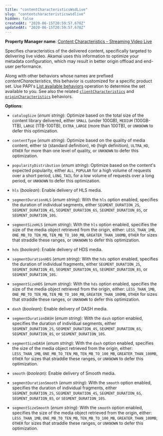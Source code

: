 ```yaml
---
title: "contentCharacteristicsWsdLive"
slug: "contentcharacteristicswsdlive"
hidden: false
createdAt: "2020-06-15T20:59:57.678Z"
updatedAt: "2020-06-15T20:59:57.678Z"
---
```

__Property Manager name__: [Content Characteristics - Streaming Video Live](https://control.akamai.com/wh/CUSTOMER/AKAMAI/en-US/WEBHELP/property-manager/property-manager-help/csh_lookup.html?id=PM_9056)

Specifies characteristics of the delivered content, specifically targeted to delivering live video. Akamai uses this information to optimize your metadata configuration, which may result in better origin offload and end-user performance.

Along with other behaviors whose names are prefixed _contentCharacteristics_, this behavior is customized for a specific product set.  Use PAPI's [List available behaviors](https://learn.akamai.com/en-us/api/core_features/adaptive_acceleration/v1.html#listavailablebehaviors) operation to determine the set available to you. See also the related [`clientCharacteristics`](#clientcharacteristics) and [`originCharacteristics`](#origincharacteristics) behaviors.

__Options__:

<div class="option" markdown="1" id="contentCharacteristicsWsdLive.catalogSize" >

- `catalogSize` (_enum string_): Optimize based on the total size of the content library delivered, either `SMALL` (under 100GB), `MEDIUM` (100GB-1TB), `LARGE` (1TB-100TB), `EXTRA_LARGE` (more than 100TB), or `UNKNOWN` to defer this optimization.

</div>

<div class="option" markdown="1" id="contentCharacteristicsWsdLive.contentType" >

- `contentType` (_enum string_): Optimize based on the quality of media content, either `SD` (standard definition), `HD` (high definition), `ULTRA_HD`, `OTHER` for more than one level of quality, or `UNKNOWN` to defer this optimization.

</div>

<div class="option" markdown="1" id="contentCharacteristicsWsdLive.popularityDistribution" >

- `popularityDistribution` (_enum string_): Optimize based on the content's expected popularity, either `ALL_POPULAR` for a high volume of requests over a short period, `LONG_TAIL` for a low volume of requests over a long period, or `UNKNOWN` to defer this optimization.

</div>

<div class="option" markdown="1" id="contentCharacteristicsWsdLive.hls" >

- `hls` (_boolean_): Enable delivery of HLS media.

</div>

<div class="option" markdown="1" id="contentCharacteristicsWsdLive.segmentDurationHLS" >

- `segmentDurationHLS` (_enum string_): With the `hls` option enabled, specifies the duration of individual segments, either `SEGMENT_DURATION_2S`, `SEGMENT_DURATION_4S`, `SEGMENT_DURATION_6S`, `SEGMENT_DURATION_8S`, or `SEGMENT_DURATION_10S`.

</div>

<div class="option" markdown="1" id="contentCharacteristicsWsdLive.segmentSizeHLS" >

- `segmentSizeHLS` (_enum string_): With the `hls` option enabled, specifies the size of the media object retrieved from the origin, either: `LESS_THAN_1MB`, `ONE_MB_TO_TEN_MB`, `TEN_MB_TO_100_MB`, `GREATER_THAN_100MB`, `OTHER` for sizes that straddle these ranges, or `UNKNOWN` to defer this optimization.

</div>

<div class="option" markdown="1" id="contentCharacteristicsWsdLive.hds" >

- `hds` (_boolean_): Enable delivery of HDS media.

</div>

<div class="option" markdown="1" id="contentCharacteristicsWsdLive.segmentDurationHDS" >

- `segmentDurationHDS` (_enum string_): With the `hds` option enabled, specifies the duration of individual fragments, either `SEGMENT_DURATION_2S`, `SEGMENT_DURATION_4S`, `SEGMENT_DURATION_6S`, `SEGMENT_DURATION_8S`, or `SEGMENT_DURATION_10S`.

</div>

<div class="option" markdown="1" id="contentCharacteristicsWsdLive.segmentSizeHDS" >

- `segmentSizeHDS` (_enum string_): With the `hds` option enabled, specifies the size of the media object retrieved from the origin, either: `LESS_THAN_1MB`, `ONE_MB_TO_TEN_MB`, `TEN_MB_TO_100_MB`, `GREATER_THAN_100MB`, `OTHER` for sizes that straddle these ranges, or `UNKNOWN` to defer this optimization.

</div>

<div class="option" markdown="1" id="contentCharacteristicsWsdLive.dash" >

- `dash` (_boolean_): Enable delivery of DASH media.

</div>

<div class="option" markdown="1" id="contentCharacteristicsWsdLive.segmentDurationDASH" >

- `segmentDurationDASH` (_enum string_): With the `dash` option enabled, specifies the duration of individual segments, either `SEGMENT_DURATION_2S`, `SEGMENT_DURATION_4S`, `SEGMENT_DURATION_6S`, `SEGMENT_DURATION_8S`, or `SEGMENT_DURATION_10S`.

</div>

<div class="option" markdown="1" id="contentCharacteristicsWsdLive.segmentSizeDASH" >

- `segmentSizeDASH` (_enum string_): With the `dash` option enabled, specifies the size of the media object retrieved from the origin, either: `LESS_THAN_1MB`, `ONE_MB_TO_TEN_MB`, `TEN_MB_TO_100_MB`, `GREATER_THAN_100MB`, `OTHER` for sizes that straddle these ranges, or `UNKNOWN` to defer this optimization.

</div>

<div class="option" markdown="1" id="contentCharacteristicsWsdLive.smooth" >

- `smooth` (_boolean_): Enable delivery of Smooth media.

</div>

<div class="option" markdown="1" id="contentCharacteristicsWsdLive.segmentDurationSmooth" >

- `segmentDurationSmooth` (_enum string_): With the `smooth` option enabled, specifies the duration of individual fragments, either `SEGMENT_DURATION_2S`, `SEGMENT_DURATION_4S`, `SEGMENT_DURATION_6S`, `SEGMENT_DURATION_8S`, or `SEGMENT_DURATION_10S`.

</div>

<div class="option" markdown="1" id="contentCharacteristicsWsdLive.segmentSizeSmooth" >

- `segmentSizeSmooth` (_enum string_): With the `smooth` option enabled, specifies the size of the media object retrieved from the origin, either: `LESS_THAN_1MB`, `ONE_MB_TO_TEN_MB`, `TEN_MB_TO_100_MB`, `GREATER_THAN_100MB`, `OTHER` for sizes that straddle these ranges, or `UNKNOWN` to defer this optimization.

</div>

</div>

<div class="feature" data-feature="contentCharacteristicsWsdVod" markdown="1">
